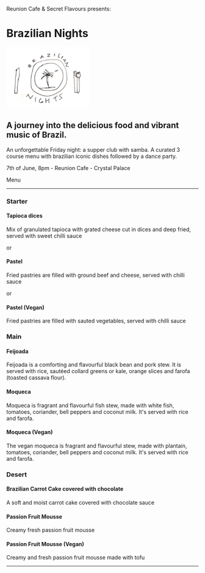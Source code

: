 Reunion Cafe & Secret Flavours presents:

# Brazilian Nights

![image](/assets/images/brazilian_nights.png)


## A journey into the delicious food and vibrant music of Brazil.

An unforgettable Friday night: a supper club with samba. A curated 3 course menu with brazilian iconic dishes followed by a dance party.  

 
7th of June, 8pm - Reunion Cafe - Crystal Palace   

Menu
***

### Starter

#### Tapioca dices
Mix of granulated tapioca with grated cheese cut in dices and deep fried, served with sweet chilli sauce

or

#### Pastel
Fried pastries are filled with ground beef and cheese, served with chilli sauce

or

#### Pastel (Vegan)
Fried pastries are filled with sauted vegetables, served with chilli sauce


### Main

#### Feijoada
Feijoada is a comforting and flavourful black bean and pork stew. It is served with rice, sautéed collard greens or kale, orange slices and farofa (toasted cassava flour).


#### Moqueca 
Moqueca is fragrant and flavourful fish stew, made with white fish, tomatoes, coriander, bell peppers and coconut milk. It's served with rice and farofa.


#### Moqueca (Vegan) 
The vegan moqueca is fragrant and flavourful stew, made with plantain, tomatoes, coriander, bell peppers and coconut milk. It's served with rice and farofa.


### Desert

#### Brazilian Carrot Cake covered with chocolate
A soft and moist carrot cake covered with chocolate sauce


#### Passion Fruit Mousse
Creamy fresh passion fruit mousse


#### Passion Fruit Mousse (Vegan)
Creamy and fresh passion fruit mousse made with tofu

***

